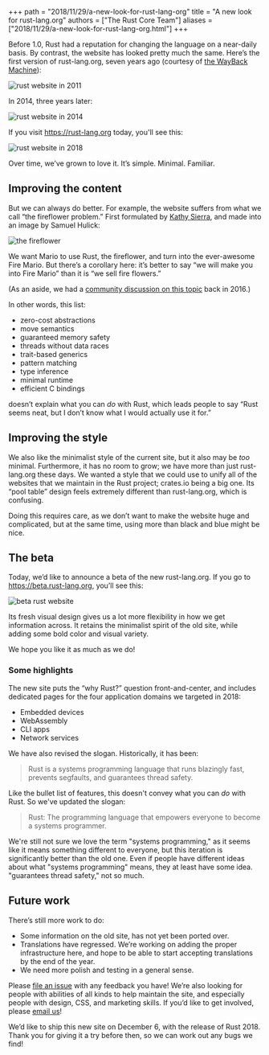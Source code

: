 +++
path = "2018/11/29/a-new-look-for-rust-lang-org"
title = "A new look for rust-lang.org"
authors = ["The Rust Core Team"]
aliases = ["2018/11/29/a-new-look-for-rust-lang-org.html"]
+++

Before 1.0, Rust had a reputation for changing the language on a near-daily
basis. By contrast, the website has looked pretty much the same. Here’s the
first version of rust-lang.org, seven years ago (courtesy of [the WayBack
Machine](https://web.archive.org/)):

![rust website in 2011](../../../images/rust-www1.png)

In 2014, three years later:

![rust website in 2014](../../../images/rust-www2.png)

If you visit <https://rust-lang.org> today, you'll see this:

![rust website in 2018](../../../images/rust-www3.png)

Over time, we’ve grown to love it. It’s simple. Minimal. Familiar.

## Improving the content

But we can always do better. For example, the website suffers from what we
call “the fireflower problem.” First formulated by [Kathy
Sierra](http://seriouspony.com/), and made into an image by Samuel Hulick:

![the fireflower](../../../images/fireflower.png)

We want Mario to use Rust, the fireflower, and turn into the ever-awesome
Fire Mario. But there’s a corollary here: it’s better to say “we will make
you into Fire Mario” than it is “we sell fire flowers.”

(As an aside, we had a [community discussion on this
topic](https://brson.github.io/fireflowers/) back in 2016.)

In other words, this list:

- zero-cost abstractions
- move semantics
- guaranteed memory safety
- threads without data races
- trait-based generics
- pattern matching
- type inference
- minimal runtime
- efficient C bindings

doesn’t explain what you can *do* with Rust, which leads people to say “Rust
seems neat, but I don’t know what I would actually use it for.”

## Improving the style

We also like the minimalist style of the current site, but it also may be
*too* minimal. Furthermore, it has no room to grow; we have more than just
rust-lang.org these days. We wanted a style that we could use to unify all of
the websites that we maintain in the Rust project; crates.io being a big one.
Its “pool table” design feels extremely different than rust-lang.org, which
is confusing.

Doing this requires care, as we don’t want to make the website huge and
complicated, but at the same time, using more than black and blue might be
nice.

## The beta

Today, we’d like to announce a beta of the new rust-lang.org. If you go to
<https://beta.rust-lang.org>, you’ll see this:

![beta rust website](../../../images/rust-www4.png)

Its fresh visual design gives us a lot more flexibility in how we get
information across. It retains the minimalist spirit of the old site, while
adding some bold color and visual variety.

We hope you like it as much as we do!

### Some highlights

The new site puts the “why Rust?” question front-and-center, and includes
dedicated pages for the four application domains we targeted in 2018:

- Embedded devices
- WebAssembly
- CLI apps
- Network services

We have also revised the slogan. Historically, it has been:

> Rust is a systems programming language that runs blazingly fast, prevents
> segfaults, and guarantees thread safety.

Like the bullet list of features, this doesn't convey what you can *do* with
Rust. So we've updated the slogan:

> Rust: The programming language that empowers everyone to become a systems
> programmer.

We're still not sure we love the term "systems programming," as it seems like
it means something different to everyone, but this iteration is significantly
better than the old one. Even if people have different ideas about what
"systems programming" means, they at least have some idea. "guarantees thread
safety," not so much.

## Future work

There’s still more work to do:

- Some information on the old site, has not yet been ported over.
- Translations have regressed. We’re working on adding the proper
  infrastructure here, and hope to be able to start accepting translations by
  the end of the year.
- We need more polish and testing in a general sense.

Please [file an
issue](https://github.com/rust-lang/beta.rust-lang.org/issues/new/choose) with any
feedback you have! We’re also looking for people with abilities of all kinds
to help maintain the site, and especially people with design, CSS, and
marketing skills. If you’d like to get involved, please [email
us](mailto:www@rust-lang.org)!

We’d like to ship this new site on December 6, with the release of Rust 2018.
Thank you for giving it a try before then, so we can work out any bugs we
find!
